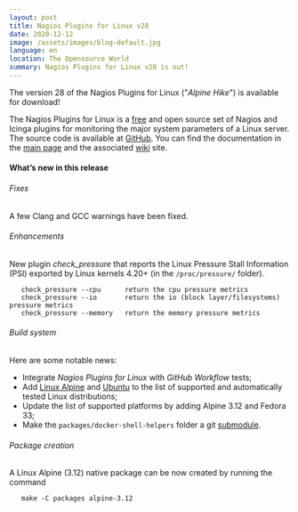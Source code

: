 ```yaml
---
layout: post
title: Nagios Plugins for Linux v28
date: 2020-12-12
image: /assets/images/blog-default.jpg
language: en
location: The Opensource World
summary: Nagios Plugins for Linux v28 is out!
---
```


The version 28 of the Nagios Plugins for Linux ("*Alpine Hike*") is available
for download!

The Nagios Plugins for Linux is a
[free](https://github.com/madrisan/nagios-plugins-linux/blob/master/COPYING)
and open source set of Nagios and Icinga plugins for monitoring the major system parameters of a
Linux server. The source code is available at
[GitHub](https://github.com/madrisan/nagios-plugins-linux/releases/).
You can find the documentation in the
[main page](https://github.com/madrisan/nagios-plugins-linux) and the associated
[wiki](https://github.com/madrisan/nagios-plugins-linux/wiki) site.

#### What’s new in this release

###### Fixes

A few Clang and GCC warnings have been fixed.

###### Enhancements

New plugin *check_pressure* that reports the Linux Pressure Stall Information (PSI) exported by Linux kernels 4.20+ (in the `/proc/pressure/` folder).

       check_pressure --cpu      return the cpu pressure metrics
       check_pressure --io       return the io (block layer/filesystems) pressure metrics
       check_pressure --memory   return the memory pressure metrics

###### Build system

Here are some notable news:

 * Integrate *Nagios Plugins for Linux* with *GitHub Workflow* tests;
 * Add [Linux Alpine](https://alpinelinux.org/) and [Ubuntu](https://ubuntu.com/)
   to the list of supported and automatically tested Linux distributions;
 * Update the list of supported platforms by adding Alpine 3.12 and Fedora 33;
 * Make the `packages/docker-shell-helpers` folder a git
   [submodule](https://github.com/madrisan/docker-shell-helpers).

###### Package creation

A Linux Alpine (3.12) native package can be now created by running the command

       make -C packages alpine-3.12
